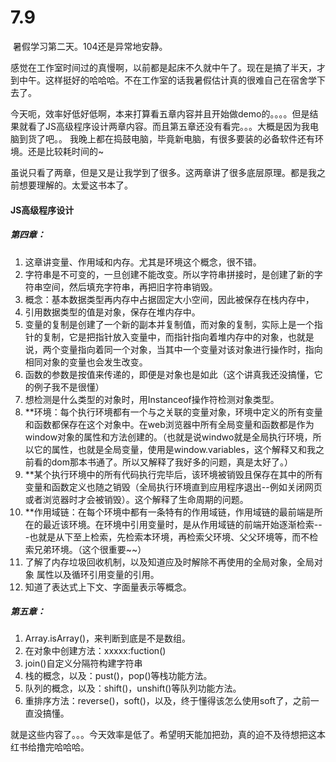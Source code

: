 # 7.9

​		暑假学习第二天。104还是异常地安静。

感觉在工作室时间过的真慢啊，以前都是起床不久就中午了。现在是搞了半天，才到中午。这样挺好的哈哈哈。不在工作室的话我暑假估计真的很难自己在宿舍学下去了。

今天呃，效率好低好低啊，本来打算看五章内容并且开始做demo的。。。。但是结果就看了JS高级程序设计两章内容。而且第五章还没有看完。。。大概是因为我电脑到货了吧。。 我晚上都在捣鼓电脑，毕竟新电脑，有很多要装的必备软件还有环境。还是比较耗时间的~

虽说只看了两章，但是又是让我学到了很多。这两章讲了很多底层原理。都是我之前想要理解的。太爱这书本了。

#### JS高级程序设计

##### 第四章：

1. 这章讲变量、作用域和内存。尤其是环境这个概念，很不错。
2. 字符串是不可变的，一旦创建不能改变。所以字符串拼接时，是创建了新的字符串空间，然后填充字符串，再把旧字符串销毁。
3. 概念：基本数据类型再内存中占据固定大小空间，因此被保存在栈内存中，
4. 引用数据类型的值是对象，保存在堆内存中。
5. 变量的复制是创建了一个新的副本并复制值，而对象的复制，实际上是一个指针的复制，它是把指针放入变量中，而指针指向着堆内存中的对象，也就是说，两个变量指向着同一个对象，当其中一个变量对该对象进行操作时，指向相同对象的变量也会发生改变。
6. 函数的参数是按值来传递的，即便是对象也是如此（这个讲真我还没搞懂，它的例子我不是很懂）
7. 想检测是什么类型的对象时，用Instanceof操作符检测对象类型。
8. **环境：每个执行环境都有一个与之关联的变量对象，环境中定义的所有变量和函数都保存在这个对象中。在web浏览器中所有全局变量和函数都是作为window对象的属性和方法创建的。（也就是说windwo就是全局执行环境，所以它的属性，也就是全局变量，使用是window.variables，这个解释又和我之前看的dom那本书通了。所以又解释了我好多的问题，真是太好了。）
9. **某个执行环境中的所有代码执行完毕后，该环境被销毁且保存在其中的所有变量和函数定义也随之销毁（全局执行环境直到应用程序退出--例如关闭网页或者浏览器时才会被销毁）。这个解释了生命周期的问题。
10. **作用域链：在每个环境中都有一条特有的作用域链，作用域链的最前端是所在的最近该环境。在环境中引用变量时，是从作用域链的前端开始逐渐检索---也就是从下至上检索，先检索本环境，再检索父环境、父父环境等，而不检索兄弟环境。（这个很重要~~）
11. 了解了内存垃圾回收机制，以及知道应及时解除不再使用的全局对象，全局对象 属性以及循环引用变量的引用。
12. 知道了表达式上下文、字面量表示等概念。



##### 第五章：

1. Array.isArray()，来判断到底是不是数组。
2. 在对象中创建方法：xxxxx:fuction()
3. join()自定义分隔符构建字符串
4. 栈的概念，以及：pust()，pop()等栈功能方法。
5. 队列的概念，以及：shift()，unshift()等队列功能方法。
6. 重排序方法：reverse()，soft()，以及，终于懂得该怎么使用soft了，之前一直没搞懂。



就是这些内容了。。。今天效率是低了。希望明天能加把劲，真的迫不及待想把这本红书给撸完哈哈哈。

